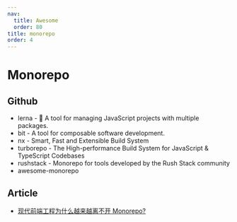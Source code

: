 ```yaml
---
nav:
  title: Awesome
  order: 80
title: monorepo
order: 4
---
```


# Monorepo

## Github

- lerna - 🐉 A tool for managing JavaScript projects with multiple packages.
- bit - A tool for composable software development.
- nx - Smart, Fast and Extensible Build System
- turborepo - The High-performance Build System for JavaScript & TypeScript Codebases
- rushstack - Monorepo for tools developed by the Rush Stack community
- awesome-monorepo

## Article

- [现代前端工程为什么越来越离不开 Monorepo?](https://juejin.cn/post/6944877410827370504?utm_source=gold_browser_extension)


